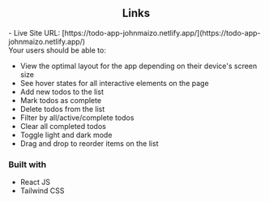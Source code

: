 
<h2 align="center">Links</h2>
- Live Site URL: [https://todo-app-johnmaizo.netlify.app/](https://todo-app-johnmaizo.netlify.app/)

<br>
Your users should be able to:

- View the optimal layout for the app depending on their device's screen size
- See hover states for all interactive elements on the page
- Add new todos to the list
- Mark todos as complete
- Delete todos from the list
- Filter by all/active/complete todos
- Clear all completed todos
- Toggle light and dark mode
- Drag and drop to reorder items on the list

### Built with

- React JS
- Tailwind CSS

